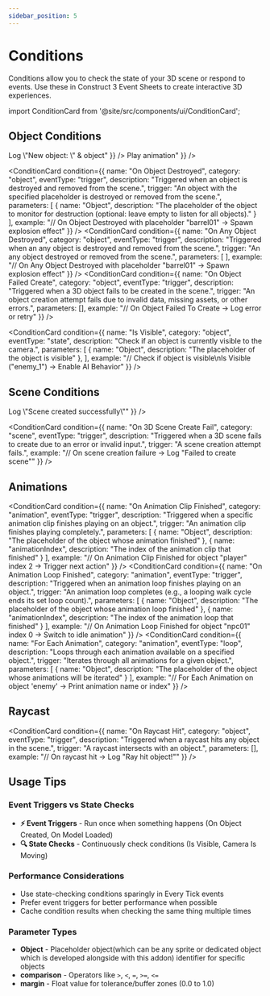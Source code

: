 ```yaml
---
sidebar_position: 5
---
```


# Conditions

Conditions allow you to check the state of your 3D scene or respond to events. Use these in Construct 3 Event Sheets to create interactive 3D experiences.

import ConditionCard from '@site/src/components/ui/ConditionCard';

## Object Conditions

<div className="conditionsGrid">
  <ConditionCard 
    condition={{
      name: "On Object Created",
      category: "object",
      eventType: "trigger",
      description: "Triggered when a new 3D object is successfully created in the scene.",
      trigger: "A new object is spawned or created",
      parameters: [
        { name: "object", description: "Object placeholder to check whether created" }
      ],
      example: "// On Object Created With placeholder \"hero\" -> Log \"New object: \" & object"
    }}
  />
  <ConditionCard 
  condition={{
    name: "Is Object Loaded In Scene",
    category: "object",
    eventType: "state",
    description: "Returns true if the object with the specified placeholder is currently loaded in the scene.",
    trigger: "Checks whether a specific object is present in the scene.",
    parameters: [
      { name: "object", description: "The placeholder of the object to check for presence in the scene." }
    ],
    example: "// If Object with placeholder \"enemyBoss\" is loaded -> Play animation"
  }}
/>

  <ConditionCard 
  condition={{
    name: "On Object Destroyed",
    category: "object",
    eventType: "trigger",
    description: "Triggered when an object is destroyed and removed from the scene.",
    trigger: "An object with the specified placeholder is destroyed or removed from the scene.",
    parameters: [
      { name: "Object", description: "The placeholder of the object to monitor for destruction (optional: leave empty to listen for all objects)." }
    ],
    example: "// On Object Destroyed with placeholder \"barrel01\" -> Spawn explosion effect"
  }}
/>
<ConditionCard 
  condition={{
    name: "On Any Object Destroyed",
    category: "object",
    eventType: "trigger",
    description: "Triggered when an any object is destroyed and removed from the scene.",
    trigger: "An any object destroyed or removed from the scene.",
    parameters: [
      ],
    example: "// On Any Object Destroyed with placeholder \"barrel01\" -> Spawn explosion effect"
  }}
/>
<ConditionCard 
  condition={{
    name: "On Object Failed Create",
    category: "object",
    eventType: "trigger",
    description: "Triggered when a 3D object fails to be created in the scene.",
    trigger: "An object creation attempt fails due to invalid data, missing assets, or other errors.",
    parameters: [],
    example: "// On Object Failed To Create -> Log error or retry"
  }}
/>

  
  <ConditionCard 
    condition={{
      name: "Is Visible",
      category: "object",
      eventType: "state",
      description: "Check if an object is currently visible to the camera.",
      parameters: [
         { name: "Object", description: "The placeholder of the object is visible" },
        ],
      example: "// Check if object is visible\nIs Visible (\"enemy_1\") -> Enable AI Behavior"
    }}
  />
  
 
</div>

## Scene Conditions

<div className="conditionsGrid">
<ConditionCard 
  condition={{
    name: "On 3D Scene Created",
    category: "scene",
    eventType: "trigger",
    description: "Triggered when a new 3D scene is successfully created.",
    trigger: "A new scene is created and initialized in the engine.",
    example: "// On scene creation -> Log \"Scene created successfully\""
  }}
/>

<ConditionCard 
  condition={{
    name: "On 3D Scene Create Fail",
    category: "scene",
    eventType: "trigger",
    description: "Triggered when a 3D scene fails to create due to an error or invalid input.",
    trigger: "A scene creation attempt fails.",
    example: "// On scene creation failure -> Log \"Failed to create scene\""
  }}
/>

</div>

## Animations

<ConditionCard 
  condition={{
    name: "On Animation Clip Finished",
    category: "animation",
    eventType: "trigger",
    description: "Triggered when a specific animation clip finishes playing on an object.",
    trigger: "An animation clip finishes playing completely.",
    parameters: [
      { name: "Object", description: "The placeholder of the object whose animation finished" },
      { name: "animationIndex", description: "The index of the animation clip that finished" }
    ],
    example: "// On Animation Clip Finished for object \"player\" index 2 -> Trigger next action"
  }}
/>
<ConditionCard 
  condition={{
    name: "On Animation Loop Finished",
    category: "animation",
    eventType: "trigger",
    description: "Triggered when an animation loop finishes playing on an object.",
    trigger: "An animation loop completes (e.g., a looping walk cycle ends its set loop count).",
    parameters: [
      { name: "Object", description: "The placeholder of the object whose animation loop finished" },
      { name: "animationIndex", description: "The index of the animation loop that finished" }
    ],
    example: "// On Animation Loop Finished for object \"npc01\" index 0 -> Switch to idle animation"
  }}
/>
<ConditionCard 
  condition={{
    name: "For Each Animation",
    category: "animation",
    eventType: "loop",
    description: "Loops through each animation available on a specified object.",
    trigger: "Iterates through all animations for a given object.",
    parameters: [
      { name: "Object", description: "The placeholder of the object whose animations will be iterated" }
    ],
    example: "// For Each Animation on object 'enemy' -> Print animation name or index"
  }}
/>

## Raycast
<ConditionCard 
  condition={{
    name: "On Raycast Hit",
    category: "object",
    eventType: "trigger",
    description: "Triggered when a raycast hits any object in the scene.",
    trigger: "A raycast intersects with an object.",
    parameters: [],
    example: "// On raycast hit -> Log \"Ray hit object!\""
  }}
/>


## Usage Tips

### **Event Triggers vs State Checks**
- **⚡ Event Triggers** - Run once when something happens (On Object Created, On Model Loaded)
- **🔍 State Checks** - Continuously check conditions (Is Visible, Camera Is Moving)

### **Performance Considerations**
- Use state-checking conditions sparingly in Every Tick events
- Prefer event triggers for better performance when possible
- Cache condition results when checking the same thing multiple times

### **Parameter Types**
- **Object** - Placeholder object(which can be any sprite or dedicated object which is developed alongside with this addon) identifier for specific objects
- **comparison** - Operators like `>`, `<`, `=`, `>=`, `<=`  
- **margin** - Float value for tolerance/buffer zones (0.0 to 1.0)
